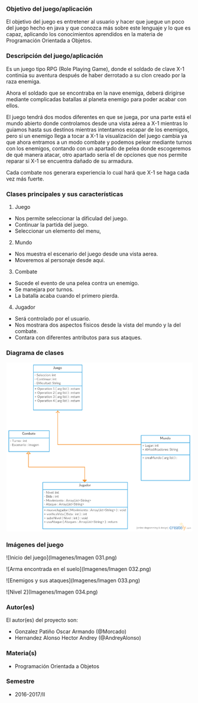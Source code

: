 ### Objetivo del juego/aplicación
El objetivo del juego es entretener al usuario y hacer que juegue un poco del juego hecho en java y que conozca más sobre este lenguaje y lo que es capaz, aplicando los conocimientos aprendidos en la materia de Programación Orientada a Objetos.

### Descripción del juego/aplicación
Es un juego tipo RPG (Role Playing Game), donde el soldado de clave X-1 continúa su aventura después de haber derrotado a su clon creado por la raza enemiga. 
 
Ahora el soldado que se encontraba en la nave enemiga, deberá dirigirse mediante complicadas batallas al planeta enemigo para poder acabar con ellos.

El juego tendrá dos modos diferentes en que se juega, por una parte está el mundo abierto donde controlamos desde una vista aérea a X-1 mientras lo guiamos hasta sus destinos mientras intentamos escapar de los enemigos, pero si un enemigo llega a tocar a X-1 la visualización del juego cambia ya que ahora entramos a un modo combate y podemos pelear mediante turnos con los enemigos, contando con un apartado de pelea donde escogeremos de qué manera atacar, otro apartado sería el de opciones que nos permite reparar si X-1 se encuentra dañado de su armadura.

Cada combate nos generara experiencia lo cual hará que X-1 se haga cada vez más fuerte.



### Clases principales y sus características
1. Juego
* Nos permite seleccionar la dificulad del juego.
* Continuar la partida del juego.
* Seleccionar un elemento del menu,

2. Mundo
* Nos muestra el escenario del juego desde una vista aerea.
* Moveremos al personaje desde aqui.

3. Combate
* Sucede el evento de una pelea contra un enemigo.
* Se manejara por turnos.
* La batalla acaba cuando el primero pierda.

4. Jugador
* Será controlado por el usuario.
* Nos mostrara dos aspectos fisicos desde la vista del mundo y la del combate.
* Contara con diferentes antributos para sus ataques.


### Diagrama de clases
![Diagrama de clases](Imagenes/DiagramaClases.png)

### Imágenes del juego
![Inicio del juego](Imagenes/Imagen 031.png)

![Arma encontrada en el suelo](Imagenes/Imagen 032.png)

![Enemigos y sus ataques](Imagenes/Imagen 033.png)

![Nivel 2](Imagenes/Imagen 034.png)

### Autor(es)
El autor(es) del proyecto son:
- Gonzalez Patiño Oscar Armando (@Morcado)
- Hernandez Alonso Hector Andrey (@AndreyAlonso)

### Materia(s)
- Programación Orientada a Objetos

### Semestre
- 2016-2017/II
